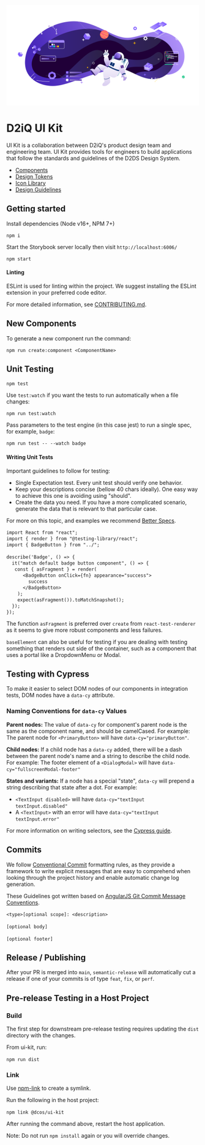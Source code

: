 ![UI Kit Space Banner](https://raw.githubusercontent.com/d2iq/ui-kit/main/.storybook/static/welcome-banner.svg)

# D2iQ UI Kit

UI Kit is a collaboration between D2iQ's product design team and engineering team. UI Kit provides tools for engineers to build applications that follow the standards and guidelines of the D2DS Design System.

- [Components](/packages)
- [Design Tokens](/packages/design-tokens)
- [Icon Library](/packages/icons)
- [Design Guidelines](/design-guidelines)

## Getting started

Install dependencies (Node v16+, NPM 7+)

```
npm i
```

Start the Storybook server locally then visit `http://localhost:6006/`

```
npm start
```

#### Linting

ESLint is used for linting within the project. We suggest installing the ESLint extension in your preferred code editor.

For more detailed information, see [CONTRIBUTING.md](CONTRIBUTING.md#getting-started).

## New Components

To generate a new component run the command:

```
npm run create:component <ComponentName>
```

## Unit Testing

```
npm test
```

Use `test:watch` if you want the tests to run automatically when a file changes:

```
npm run test:watch
```

Pass parameters to the test engine (in this case jest) to run a single spec, for example, `badge`:

```
npm run test -- --watch badge
```

#### Writing Unit Tests

Important guidelines to follow for testing:

- Single Expectation test. Every unit test should verify one behavior.
- Keep your descriptions concise (bellow 40 chars ideally). One easy way to achieve this one is avoiding using "should".
- Create the data you need. If you have a more complicated scenario, generate the data that is relevant to that particular case.

For more on this topic, and examples we recommend
[Better Specs](http://www.betterspecs.org/).

```
import React from "react";
import { render } from "@testing-library/react";
import { BadgeButton } from "../";

describe('Badge', () => {
  it("match default badge button component", () => {
   const { asFragment } = render(
      <BadgeButton onClick={fn} appearance="success">
        success
      </BadgeButton>
    );
    expect(asFragment()).toMatchSnapshot();
  });
});
```

The function `asFragment` is preferred over `create` from `react-test-renderer` as it seems to give more robust components and less failures.

`baseElement` can also be useful for testing if you are dealing with testing something that renders out side of the container, such as a component that uses a portal like a DropdownMenu or Modal.

## Testing with Cypress

To make it easier to select DOM nodes of our components in integration tests, DOM nodes have a `data-cy` attribute.

### Naming Conventions for `data-cy` Values

**Parent nodes:** The value of `data-cy` for component's parent node is the same as the component name, and should be camelCased. For example: The parent node for `<PrimaryButton>` will have `data-cy="primaryButton"`.

**Child nodes:** If a child node has a `data-cy` added, there will be a dash between the parent node's name and a string to describe the child node. For example: The footer element of a `<DialogModal>` will have `data-cy="fullscreenModal-footer"`

**States and variants:** If a node has a special "state", `data-cy` will prepend a string describing that state after a dot.
For example:

- `<TextInput disabled>` will have `data-cy="textInput textInput.disabled"`
- A `<TextInput>` with an error will have `data-cy="textInput textInput.error"`

For more information on writing selectors, see the [Cypress guide](https://docs.cypress.io/guides/references/best-practices.html#Selecting-Elements).

## Commits

We follow [Conventional Commit](https://conventionalcommits.org/) formatting rules, as they provide a framework to write explicit messages that are easy to comprehend when looking through the project history and enable automatic change log generation.

These Guidelines got written based on [AngularJS Git Commit Message Conventions](https://github.com/angular/angular/blob/master/CONTRIBUTING.md#-commit-message-guidelines).

```
<type>[optional scope]: <description>

[optional body]

[optional footer]
```

## Release / Publishing

After your PR is merged into `main`, `semantic-release` will automatically cut a release if one of your commits is of type `feat`, `fix`, or `perf`.

## Pre-release Testing in a Host Project

### Build

The first step for downstream pre-release testing requires updating the `dist` directory with the changes.

From ui-kit, run:

`npm run dist`

### Link

Use [npm-link](https://docs.npmjs.com/cli/v8/commands/npm-link) to create a symlink.

Run the following in the host project:

`npm link @dcos/ui-kit`

After running the command above, restart the host application.

Note: Do not run `npm install` again or you will override changes.
